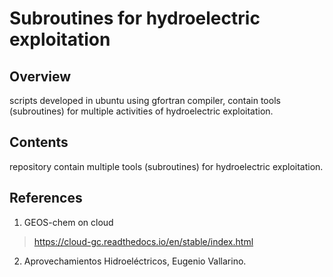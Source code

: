 # Subroutines for hydroelectric exploitation 

## Overview

scripts developed in ubuntu using gfortran compiler, contain tools (subroutines) for multiple activities of hydroelectric exploitation.

## Contents

repository contain multiple tools (subroutines) for hydroelectric exploitation.

## References

1. GEOS-chem on cloud
  > https://cloud-gc.readthedocs.io/en/stable/index.html

2. Aprovechamientos Hidroeléctricos, Eugenio Vallarino.

